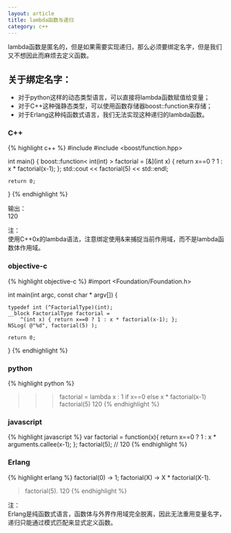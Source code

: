 ```yaml
---
layout: article
title: lambda函数与递归
category: c++
---
```

lambda函数是匿名的，但是如果需要实现递归，那么必须要绑定名字，但是我们又不想因此而麻烦去定义函数。
 
## 关于绑定名字：

* 对于python这样的动态类型语言，可以直接将lambda函数赋值给变量；
* 对于C++这种强静态类型，可以使用函数存储器boost::function来存储；
* 对于Erlang这种纯函数式语言，我们无法实现这种递归的lambda函数。
 
### C++
{% highlight c++ %}
#include <iostream>
#include <boost/function.hpp>
 
int main()
{
    boost::function< int(int) > factorial =
       [&](int x) { return x==0 ? 1 : x * factorial(x-1); };
    std::cout << factorial(5) << std::endl;
 
    return 0;
}
{% endhighlight %}

输出：  
120
 
注：  
使用C++0x的lambda语法，注意绑定使用&来捕捉当前作用域，而不是lambda函数体作用域。
 
 
### objective-c
{% highlight objective-c %}
#import <Foundation/Foundation.h>

int main(int argc, const char * argv[]) {
    
    typedef int (^FactorialType)(int);
    __block FactorialType factorial = 
        ^(int x) { return x==0 ? 1 : x * factorial(x-1); };
    NSLog( @"%d", factorial(5) );
    
    return 0;
}
{% endhighlight %}
 
 
### python
{% highlight python %}
>>> factorial = lambda x : 1 if x==0 else x * factorial(x-1)
>>> factorial(5)
120
{% endhighlight %}


### javascript
{% highlight javascript %}
var factorial = function(x){
        return x==0 ? 1 : x * arguments.callee(x-1);
    };
factorial(5);   // 120
{% endhighlight %}


### Erlang
{% highlight erlang %}
factorial(0) -> 1;
factorial(X) -> X * factorial(X-1).
 
> factorial(5).
120
{% endhighlight %}

注：  
Erlang是纯函数式语言，函数体与外界作用域完全脱离，因此无法重用变量名字，递归只能通过模式匹配来显式定义函数。